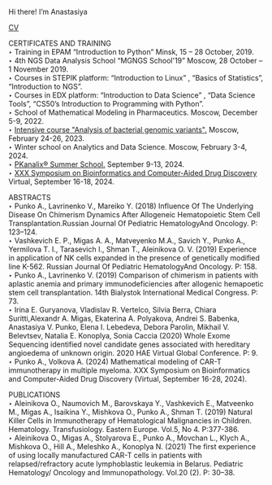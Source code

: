 Hi there! I’m Anastasiya <br>

[CV](CV_Punko.pdf) <br>

CERTIFICATES AND TRAINING <br>
‣ Training in EPAM “Introduction to Python” Minsk, 15 – 28 October, 2019.<br>
‣ 4th NGS Data Analysis School “MGNGS School'19” Moscow, 28 October – 1 November 2019.<br>
‣ Courses in STEPIK platform: “Introduction to Linux” , “Basics of Statistics”, “Introduction to NGS”.<br>
‣ Courses in EDX platform: “Introduction to Data Science” , “Data Science Tools”, “CS50’s
Introduction to Programming with Python”.<br>
‣ School of Mathematical Modeling in Pharmaceutics. Moscow, December 5-9, 2022.<br>
‣ [Intensive course "Analysis of bacterial genomic variants".](Analysis_genomic_variant.pdf) Moscow, February 24-26, 2023.<br>
‣ Winter school on Analytics and Data Science. Moscow, February 3-4, 2024.<br>
‣ [PKanalix® Summer School.](PKanalix.pdf) September 9-13, 2024.<br>
‣ [XXX Symposium on Bioinformatics and Computer-Aided Drug Discovery](BCADD-2024-e-poster_Punko_A.jpg) Virtual, September 16-18, 2024.


ABSTRACTS <br>
‣ Punko A., Lavrinenko V., Mareiko Y. (2018) Influence Of The Underlying Disease On Сhimerism
Dynamics After Allogeneic Hematopoietic Stem Cell Transplantation.Russian Journal Of Pediatric
HematologyAnd Oncology. P: 123–124.<br>
‣ Vashkevich E. P., Migas A. A., Matveyenko M.A., Savich Y., Punko A., Yermilova T. I., Tarasevich I.,
Shman T., Aleinikova O. V. (2019) Experience in application of NK cells expanded in the presence of
genetically modified line K-562. Russian Journal Of Pediatric HematologyAnd Oncology. P: 158.<br>
‣ Punko A., Lavrinenko V. (2019) Comparison of chimerism in patients with aplastic anemia and
primary immunodeficiencies after allogenic hemapoetic stem cell transplantation. 14th Bialystok
International Medical Congress. P: 73.<br>
‣ Irina E. Guryanova, Vladislav R. Vertelco, Silvia Berra, Chiara Suritti,Alexandr A. Migas, Ekaterina
A. Polyakova, Andrei S. Babenka, Anastasiya V. Punko, Elena I. Lebedeva, Debora Parolin, Mikhail V.
Belevtsev, Natalia E. Konoplya, Sonia Caccia (2020) Whole Exome Sequencing identified novel
candidate genes associated with hereditary angioedema of unknown origin. 2020 HAE Virtual
Global Conference. P: 9.<br>
‣ Punko A., Volkova A. (2024) Mathematical modeling of CAR-T immunotherapy in multiple
myeloma. XXX Symposium on Bioinformatics and Computer-Aided Drug Discovery (Virtual,
September 16-28, 2024).<br>

PUBLICATIONS<br>
‣ Aleinikova O., Naumovich M., Barovskaya Y., Vashkevich E., Matveenko M., Migas A., Isaikina Y.,
Mishkova O., Punko A., Shman T. (2019) Natural Killer Cells in Immunotherapy of Hematological
Malignancies in Children. Hematology. Transfusiology. Eastern Europe. Vol.5, No 4. Р:377-386.<br>
‣ Aleinikova O., Migas A., Stolyarova E., Punko A., Movchan L., Klych A., Mishkova O., Hill A.,
Meleshko A., Konoplya N. (2021) The first experience of using locally manufactured CAR-T cells in
patients with relapsed/refractory acute lymphoblastic leukemia in Belarus. Pediatric Hematology/
Oncology and Immunopathology. Vol.20 (2). P: 30–38.<br>
